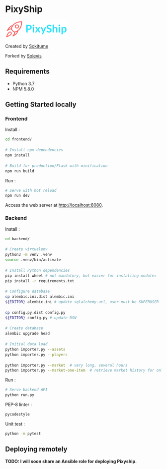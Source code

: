 # PixyShip

![Pixyship logo](./pixyship.png) 

Created by [Sokitume](https://github.com/JThinkable/pixyship)

Forked by [Solevis](https://github.com/solevis/pixyship)

## Requirements

* Python 3.7
* NPM 5.8.0

## Getting Started locally

### Frontend

Install :

```bash
cd frontend/

# Install npm dependencies
npm install

# Build for production/Flask with minification
npm run build
```

Run :

```bash
# Serve with hot reload
npm run dev
```

Access the web server at [http://localhost:8080](http://localhost:8080).

### Backend

Install :

```bash
cd backend/

# Create virtualenv
python3 -m venv .venv
source .venv/bin/activate

# Install Python dependencies
pip install wheel # not mandatory, but easier for installing modules
pip install -r requirements.txt

# Configure database
cp alembic.ini.dist alembic.ini
${EDITOR} alembic.ini # update sqlalchemy.url, user must be SUPERUSER

cp config.py.dist config.py
${EDITOR} config.py # update DSN

# Create database
alembic upgrade head

# Initial data load
python importer.py --assets
python importer.py --players

python importer.py --market  # very long, several hours
python importer.py --market-one-item  # retrieve market history for only one item, much faster for dev
```

Run :

```bash
# Serve backend API
python run.py
```

PEP-8 linter :

```bash
pycodestyle
```

Unit test :

```bash
python -m pytest
```

## Deploying remotely

**TODO: I will soon share an Ansible role for deploying Pixyship.**


